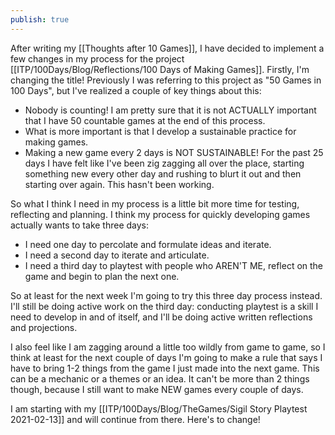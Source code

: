```yaml
---
publish: true
---
```

After writing my [[Thoughts after 10 Games]], I have decided to implement a few changes in my process for the project [[ITP/100Days/Blog/Reflections/100 Days of Making Games]]. Firstly, I'm changing the title! Previously I was referring to this project as "50 Games in 100 Days", but I've realized a couple of key things about this:

- Nobody is counting! I am pretty sure that it is not ACTUALLY important that I have 50 countable games at the end of this process.
- What is more important is that I develop a sustainable practice for making games.
- Making a new game every 2 days is NOT SUSTAINABLE! For the past 25 days I have felt like I've been zig zagging all over the place, starting something new every other day and rushing to blurt it out and then starting over again. This hasn't been working.

So what I think I need in my process is a little bit more time for testing, reflecting and planning. I think my process for quickly developing games actually wants to take three days:

- I need one day to percolate and formulate ideas and iterate.
- I need a second day to iterate and articulate. 
- I need a third day to playtest with people who AREN'T ME, reflect on the game and begin to plan the next one.

So at least for the next week I'm going to try this three day process instead. I'll still be doing active work on the third day: conducting playtest is a skill I need to develop in and of itself, and I'll be doing active written reflections and projections. 

I also feel like I am zagging around a little too wildly from game to game, so I think at least for the next couple of days I'm going to make a rule that says I have to bring 1-2 things from the game I just made into the next game. This can be a mechanic or a themes or an idea. It can't be more than 2 things though, because I still want to make NEW games every couple of days.

I am starting with my [[ITP/100Days/Blog/TheGames/Sigil Story Playtest 2021-02-13]] and will continue from there. Here's to change!
